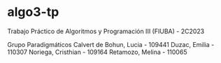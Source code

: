 # algo3-tp
Trabajo Práctico de Algoritmos y Programación III (FIUBA) - 2C2023

Grupo Paradigmáticos
Calvert de Bohun, Lucia - 109441
Duzac, Emilia - 110307
Noriega, Cristhian - 109164
Retamozo, Melina - 110065
